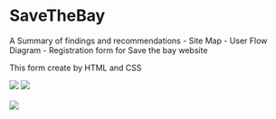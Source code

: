 # SaveTheBay

A Summary of findings and recommendations - Site Map - User Flow Diagram - Registration form for Save the bay website

This form create by HTML and CSS

 <a href=""><img src="https://github.com/ajamzbox001/save-the-bay/blob/d99b1aeca3d7cca96cef77dbd96ea09cec7f2c98/image2.png" /></a>
 <a href=""><img src="https://github.com/ajamzbox001/save-the-bay/blob/861244d061517e46cd4b1be5f5cbce3398580ea5/image1.png" /></a>
 <br>
 <br>
 <a href=""><img src="https://github.com/ajamzbox001/save-the-bay/blob/861244d061517e46cd4b1be5f5cbce3398580ea5/image3.png" /></a>
